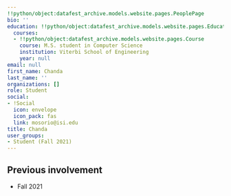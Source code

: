 ```yaml
---
!!python/object:datafest_archive.models.website.pages.PeoplePage
bio: ''
education: !!python/object:datafest_archive.models.website.pages.Education
  courses:
  - !!python/object:datafest_archive.models.website.pages.Course
    course: M.S. student in Computer Science
    institution: Viterbi School of Engineering
    year: null
email: null
first_name: Chanda
last_name: ''
organizations: []
role: Student
social:
- !Social
  icon: envelope
  icon_pack: fas
  link: mosorio@isi.edu
title: Chanda
user_groups:
- Student (Fall 2021)
---
```



## Previous involvement

* Fall 2021

